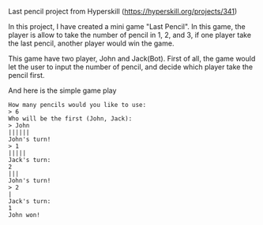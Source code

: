 Last pencil project from Hyperskill (https://hyperskill.org/projects/341)
 
In this project, I have created a mini game "Last Pencil". In this game, the player is allow to take the number of pencil in 1, 2, and 3, if one player take the last pencil, another player would win the game.

This game have two player, John and Jack(Bot). First of all, the game would let the user to input the number of pencil, and decide which player take the pencil first.

And here is the simple game play
````
How many pencils would you like to use:
> 6
Who will be the first (John, Jack):
> John
||||||
John's turn!
> 1
|||||
Jack's turn:
2
|||
John's turn!
> 2
|
Jack's turn:
1
John won!

````

